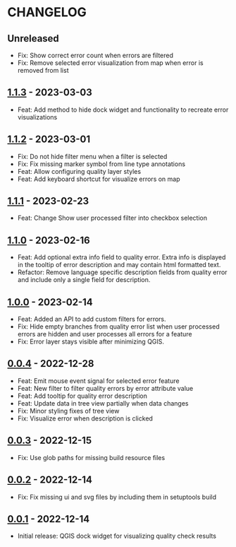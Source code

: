 # CHANGELOG

## Unreleased

- Fix: Show correct error count when errors are filtered
- Fix: Remove selected error visualization from map when error is removed from list

## [1.1.3] - 2023-03-03

- Feat: Add method to hide dock widget and functionality to recreate error visualizations

## [1.1.2] - 2023-03-01

- Fix: Do not hide filter menu when a filter is selected
- Fix: Fix missing marker symbol from line type annotations
- Feat: Allow configuring quality layer styles
- Feat: Add keyboard shortcut for visualize errors on map

## [1.1.1] - 2023-02-23

- Feat: Change Show user processed filter into checkbox selection

## [1.1.0] - 2023-02-16

- Feat: Add optional extra info field to quality error. Extra info is displayed in the tooltip of error description and may contain html formatted text.
- Refactor: Remove language specific description fields from quality error and include only a single field for description.

## [1.0.0] - 2023-02-14

- Feat: Added an API to add custom filters for errors.
- Fix: Hide empty branches from quality error list when user processed errors are hidden and user processes all errors for a feature
- Fix: Error layer stays visible after minimizing QGIS.

## [0.0.4] - 2022-12-28

- Feat: Emit mouse event signal for selected error feature
- Feat: New filter to filter quality errors by error attribute value
- Feat: Add tooltip for quality error description
- Feat: Update data in tree view partially when data changes
- Fix: Minor styling fixes of tree view
- Fix: Visualize error when description is clicked

## [0.0.3] - 2022-12-15

- Fix: Use glob paths for missing build resource files

## [0.0.2] - 2022-12-14

- Fix: Fix missing ui and svg files by including them in setuptools build

## [0.0.1] - 2022-12-14

- Initial release: QGIS dock widget for visualizing quality check results

[0.0.1]: https://github.com/nlsfi/quality-result-gui/releases/tag/v0.0.1
[0.0.2]: https://github.com/nlsfi/quality-result-gui/releases/tag/v0.0.2
[0.0.3]: https://github.com/nlsfi/quality-result-gui/releases/tag/v0.0.3
[0.0.4]: https://github.com/nlsfi/quality-result-gui/releases/tag/v0.0.4
[1.0.0]: https://github.com/nlsfi/quality-result-gui/releases/tag/v1.0.0
[1.1.0]: https://github.com/nlsfi/quality-result-gui/releases/tag/v1.1.0
[1.1.1]: https://github.com/nlsfi/quality-result-gui/releases/tag/v1.1.1
[1.1.2]: https://github.com/nlsfi/quality-result-gui/releases/tag/v1.1.2
[1.1.3]: https://github.com/nlsfi/quality-result-gui/releases/tag/v1.1.3
